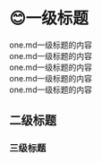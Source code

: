 # 😊一级标题
one.md一级标题的内容<br/>
one.md一级标题的内容<br/>
one.md一级标题的内容<br/>
one.md一级标题的内容<br/>
one.md一级标题的内容<br/>

## 二级标题

### 三级标题

